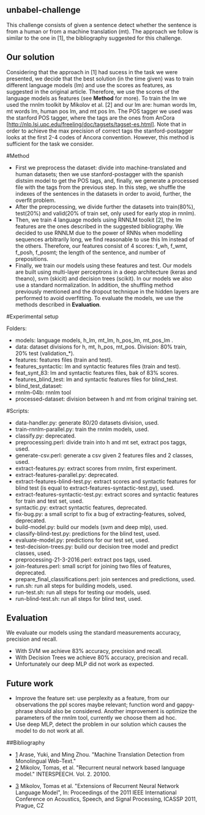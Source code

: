 ## unbabel-challenge
This challenge consists of given a sentence detect whether the sentence is from a human or from a machine translation (mt). The approach we follow is similar to the one in [1], the bibliography suggested for this challenge.

## Our solution
Considering that the approach in [1] had sucess in the task we were presented, we decide that the best solution (in the time given) was to train different language models (lm) and use the scores as features, as suggested in the original article. Therefore, we use the scores of the language models as features (see __Method__ for more). To train the lm we used the rnnlm toolkit by Mikolov et al. [2] and our lm are: human words lm, mt words lm, human pos lm, and mt pos lm. The POS tagger we used was the stanford POS tagger, where the tags are the ones from AnCora [http://nlp.lsi.upc.edu/freeling/doc/tagsets/tagset-es.html]. Note that in order to achieve the max precision of correct tags the stanford-postagger looks at the first 2-4 codes of Ancora convention. However, this method is sufficient for the task we consider.

#Method
+ First we preprocess the dataset: divide into machine-translated and human datasets; then we use stanford-postagger with the spanish distsim model to get the POS tags, and, finally, we generate a processed file with the tags from the previous step. In this step, we shuffle the indexes of the sentences in the datasets in order to avoid, further, the overfit problem.
+ After the preprocessing, we divide further the datasets into train(80%), test(20%) and valid(20% of train set, only used for early stop in rnnlm).
+ Then, we train 4 language models using RNNLM toolkit [2], the lm features are the ones described in the suggested bibliography. We decided to use RNNLM due to the power of RNNs when modelling sequences arbitrarily long, we find reasonable to use this lm instead of the others. Therefore, our features consist of 4 scores: f\_wh, f\_wmt, f\_posh, f\_posmt; the length of the sentence, and number of prepositions.
+ Finally, we train our models using these features and test. Our models are built using multi-layer perceptrons in a deep architecture (keras and theano), svm (skicit) and decision trees (scikit). In our models we also use a standard normalization. In addition, the shuffling method previously mentioned and the dropout technique in the hidden layers are performed to avoid overfitting. To evaluate the models, we use the methods described in __Evaluation__.

#Experimental setup

Folders:
+ models: language models, h\_lm, mt\_lm, h\_pos\_lm, mt\_pos\_lm .
+ data: dataset divisions for h, mt, h\_pos, mt\_pos. Division: 80% train, 20% test (validation\_\*).
+ features: features files (train and test).
+ features\_syntactic: lm and syntactic features files (train and test).
+ feat\_synt\_83: lm and syntactic features files, bak of 83% scores.
+ features\_blind\_test: lm and syntactic features files for blind\_test.
+ blind\_test\_dataset:
+ rnnlm-04b: rnnlm tool
+ processed-dataset: division between h and mt from original training set. 

#Scripts:
+ data-handler.py: generate 80/20 datasets division, used.
+ train-rnnlm-parallel.py: train the rnnlm models, used.
+ classify.py: deprecated.
+ preprocessing.perl: divide train into h and mt set, extract pos taggs, used.
+ generate-csv.perl: generate a csv given 2 features files and 2 classes, used.
+ extract-features.py: extract scores from rnnlm, first experiment.
+ extract-features-parallel.py: deprecated.
+ extract-features-blind-test.py: extract scores and syntactic features for blind test (is equal to extract-features-syntactic-test.py), used.
+ extract-features-syntactic-test.py: extract scores and syntactic features for train and test set, used.
+ syntactic.py: extract syntactic features, deprecated.
+ fix-bug.py: a small script to fix a bug of extracting-features, solved, deprecated.
+ build-model.py: build our models (svm and deep mlp), used.
+ classify-blind-test.py: predictions for the blind test, used.
+ evaluate-model.py: predictions for our test set, used.
+ test-decision-trees.py: build our decision tree model and predict classes, used.
+ preprocessing-21-3-2016.perl: extract pos tags, used.
+ join-features.perl: small script for joining two files of features, deprecated.
+ prepare\_final\_classifications.perl: join sentences and predictions, used.
+ run.sh: run all steps for building models, used.
+ run-test.sh: run all steps for testing our models, used.
+ run-blind-test.sh: run all steps for blind test, used.


## Evaluation
We evaluate our models using the standard measurements accuracy, precision and recall.
+ With SVM we achieve 83% accuracy, precision and recall.
+ With Decision Trees we achieve 80% accuracy, precision and recall.
+ Unfortunately our deep MLP did not work as expected.

## Future work
+ Improve the feature set: use perplexity as a feature, from our observations the ppl scores maybe relevant; function word and gappy-phrase should also be considered. Another improvement is optimize the parameters of the rnnlm tool, currently we choose them ad hoc.
+ Use deep MLP, detect the problem in our solution which causes the model to do not work at all.

##Bibliography
* [1](http://www.aclweb.org/anthology/P13-1157) Arase, Yuki, and Ming Zhou. "Machine Translation Detection from Monolingual Web-Text."
* [2](http://www.fit.vutbr.cz/research/groups/speech/publi/2010/mikolov_interspeech2010_IS100722.pdf) Mikolov, Tomas, et al. "Recurrent neural network based language model." INTERSPEECH. Vol. 2. 20100.
+ [3](http://www.fit.vutbr.cz/research/groups/speech/publi/2011/mikolov_icassp2011_5528.pdf) Mikolov, Tomas et al. "Extensions of Recurrent Neural Network Language Model", In: Proceedings of the 2011 IEEE International Conference on Acoustics, Speech, and Signal Processing, ICASSP 2011, Prague, CZ
